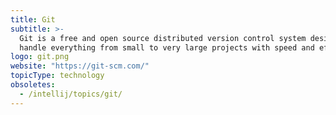 ```yaml
---
title: Git
subtitle: >-
  Git is a free and open source distributed version control system designed to
  handle everything from small to very large projects with speed and efficiency.
logo: git.png
website: "https://git-scm.com/"
topicType: technology
obsoletes:
  - /intellij/topics/git/
---
```

